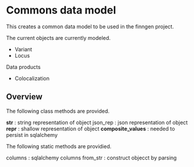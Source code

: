 # Commons data model

This creates a common data model to be used
in the finngen project.

The current objects are currently modeled.

 - Variant
 - Locus

Data products

 - Colocalization


## Overview

The following class methods are provided.

 __str__ : string representation of object
 json_rep : json representation of object
 __repr__ : shallow representation of object
 __composite_values__ : needed to persist in sqlalchemy

The following static methods are providied.

 columns : sqlalchemy columns 
 from_str : construct objecct by parsing

